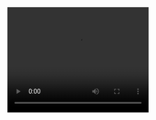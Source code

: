 <video width="320" height="240" controls>
  <source src="https://drive.google.com/uc?export=view&id=1qDuV1WiYKdB_gOmI0uuYqqbspXwN-db7" type="video/mp4">
  Your browser does not support the video tag.
</video>



